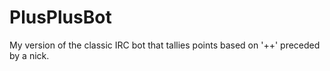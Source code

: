 PlusPlusBot
===========

My version of the classic IRC bot that tallies points based on '++' preceded by a nick.
